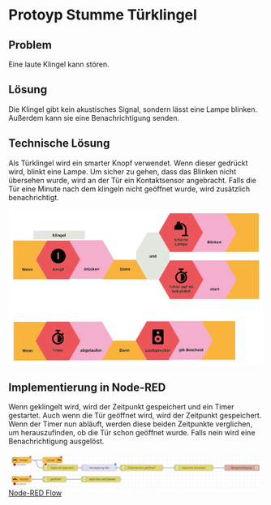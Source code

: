 # Protoyp Stumme Türklingel

## Problem

Eine laute Klingel kann stören.

## Lösung

Die Klingel gibt kein akustisches Signal, sondern lässt eine Lampe blinken. Außerdem kann sie eine Benachrichtigung senden.

## Technische Lösung

Als Türklingel wird ein smarter Knopf verwendet. Wenn dieser gedrückt wird, blinkt eine Lampe. Um sicher zu gehen, dass das Blinken nicht übersehen wurde, wird an der Tür ein Kontaktsensor angebracht. Falls die Tür eine Minute nach dem klingeln nicht geöffnet wurde, wird zusätzlich benachrichtigt.

![Image](analoger_prototyp.png?raw=true)

## Implementierung in Node-RED

Wenn geklingelt wird, wird der Zeitpunkt gespeichert und ein Timer gestartet. Auch wenn die Tür geöffnet wird, wird der Zeitpunkt gespeichert. Wenn der Timer nun abläuft, werden diese beiden Zeitpunkte verglichen, um herauszufinden, ob die Tür schon geöffnet wurde. Falls nein wird eine Benachrichtigung ausgelöst.

![Image](node-red.png?raw=true)\
[Node-RED Flow](node-red.json)
